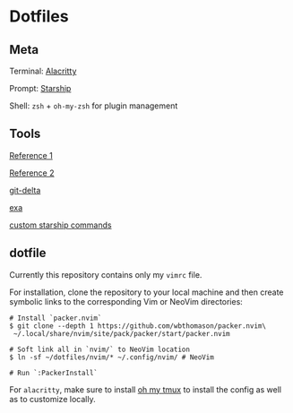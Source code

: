 # Dotfiles

## Meta
Terminal: [Alacritty](https://github.com/alacritty/alacritty)

Prompt: [Starship](https://starship.rs/)

Shell: `zsh` + `oh-my-zsh` for plugin management

## Tools
[Reference 1](https://mahmoudashraf.dev/blog/my-terminal-became-more-rusty/)

[Reference 2](https://kbknapp.dev/shell-setup/)

[git-delta](https://github.com/dandavison/delta)

[exa](https://github.com/ogham/exa)

[custom starship commands](https://github.com/starship/starship/discussions/1252)

## dotfile

Currently this repository contains only my `vimrc` file.

For installation, clone the repository to your local machine and then create symbolic links to the corresponding Vim or NeoVim directories:
```
# Install `packer.nvim`
$ git clone --depth 1 https://github.com/wbthomason/packer.nvim\
 ~/.local/share/nvim/site/pack/packer/start/packer.nvim

# Soft link all in `nvim/` to NeoVim location
$ ln -sf ~/dotfiles/nvim/* ~/.config/nvim/ # NeoVim

# Run `:PackerInstall`
```

For `alacritty`, make sure to install [oh my tmux](https://github.com/gpakosz/.tmux) to install the config as well as to customize locally.
